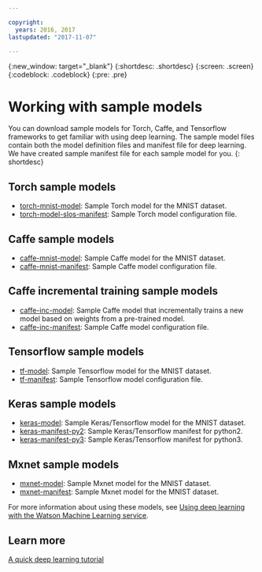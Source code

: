 ```yaml
---

copyright:
  years: 2016, 2017
lastupdated: "2017-11-07"

---
```

{:new_window: target="_blank"}
{:shortdesc: .shortdesc}
{:screen: .screen}
{:codeblock: .codeblock}
{:pre: .pre}

# Working with sample models

<!-- **DRAFT NOTE**: Need to convert to WML examples! -->
You can download sample models for Torch, Caffe, and Tensorflow frameworks to get familiar with using deep learning. The sample model files contain both the model definition files and manifest file for deep learning. We have created sample manifest file for each sample model for you.
{: shortdesc}
## Torch sample models

<!-- **Note to SME**: Please say something in each of these sections about the specific samples and the underlying framework. We shouldn't just start this section with the bulets, but should have an introduction! -->

* [torch-mnist-model](http://dlaas-api.stage1.mybluemix.net/torch-model-slos.zip): Sample Torch model for the MNIST dataset.
* [torch-model-slos-manifest](http://dlaas-api.stage1.mybluemix.net/torch-model-slos-manifest.yml): Sample Torch model configuration file.

## Caffe sample models

<!-- **Note to SME**: Please say something in each of these sections about the specific samples and the underlying framework. We shouldn't just start this section with the bulets, but should have an introduction! -->

* [caffe-mnist-model](http://dlaas-api.stage1.mybluemix.net/caffe-mnist-model.zip): Sample Caffe model for the MNIST dataset.
* [caffe-mnist-manifest](http://dlaas-api.stage1.mybluemix.net/caffe-mnist-manifest.yml): Sample Caffe model configuration file.

## Caffe incremental training sample models
<!-- **Note to SME**: Please say something in each of these sections about the specific samples and the underlying framework. We shouldn't just start this section with the bulets, but should have an introduction! -->

* [caffe-inc-model](http://dlaas-api.stage1.mybluemix.net/caffe-inc-model.zip): Sample Caffe model that incrementally trains a new model based on weights from a pre-trained model.
* [caffe-inc-manifest](http://dlaas-api.stage1.mybluemix.net/caffe-inc-manifest.yml): Sample Caffe model configuration file.

## Tensorflow sample models
<!-- **Note to SME**: Please say something in each of these sections about the specific samples and the underlying framework. We shouldn't just start this section with the bulets, but should have an introduction! -->

* [tf-model](http://dlaas-api.stage1.mybluemix.net/tf-model.zip): Sample Tensorflow model for the MNIST dataset. 
* [tf-manifest](http://dlaas-api.stage1.mybluemix.net/tf-manifest.yml): Sample Tensorflow model configuration file.

## Keras sample models
<!-- **Note to SME**: Please say something in each of these sections about the specific samples and the underlying framework. We shouldn't just start this section with the bulets, but should have an introduction! -->

* [keras-model](http://dlaas-api.stage1.mybluemix.net/keras-model.zip): Sample Keras/Tensorflow model for the MNIST dataset. 
* [keras-manifest-py2](http://dlaas-api.stage1.mybluemix.net/keras-manifest-py2.yml): Sample Keras/Tensorflow manifest for python2. 
* [keras-manifest-py3](http://dlaas-api.stage1.mybluemix.net/keras-manifest-py3.yml): Sample Keras/Tensorflow manifest for python3. 

## Mxnet sample models
<!-- **Note to SME**: Please say something in each of these sections about the specific samples and the underlying framework. We shouldn't just start this section with the bulets, but should have an introduction! -->

* [mxnet-model](http://dlaas-api.stage1.mybluemix.net/mxnet-model.zip): Sample Mxnet model for the MNIST dataset. 
* [mxnet-manifest](http://dlaas-api.stage1.mybluemix.net/mxnet-manifest.yml): Sample Mxnet model for the MNIST dataset. For more information about using these models, see [Using deep learning with the Watson Machine Learning service](ml_dlaas_environment.html).

## Learn more

[A quick deep learning tutorial](https://www.ibm.com/blogs/watson/2016/10/quick-deep-learning-tutorial/)


